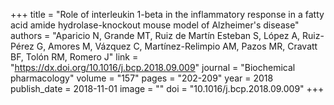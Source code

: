 +++
title = "Role of interleukin 1-beta in the inflammatory response in a fatty acid amide hydrolase-knockout mouse model of Alzheimer's disease"
authors = "Aparicio N, Grande MT, Ruiz de Martín Esteban S, López A, Ruiz-Pérez G, Amores M, Vázquez C, Martínez-Relimpio AM, Pazos MR, Cravatt BF, Tolón RM, Romero J"
link = "https://dx.doi.org/10.1016/j.bcp.2018.09.009"
journal = "Biochemical pharmacology"
volume = "157"
pages = "202-209"
year = 2018
publish_date = 2018-11-01
image = ""
doi = "10.1016/j.bcp.2018.09.009"
+++